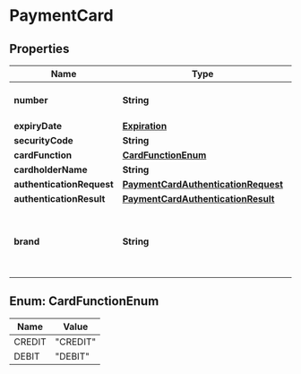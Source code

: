 
# PaymentCard

## Properties
Name | Type | Description | Notes
------------ | ------------- | ------------- | -------------
**number** | **String** | Payment card number | 
**expiryDate** | [**Expiration**](Expiration.md) |  |  [optional]
**securityCode** | **String** | CVV |  [optional]
**cardFunction** | [**CardFunctionEnum**](#CardFunctionEnum) |  |  [optional]
**cardholderName** | **String** |  |  [optional]
**authenticationRequest** | [**PaymentCardAuthenticationRequest**](PaymentCardAuthenticationRequest.md) |  |  [optional]
**authenticationResult** | [**PaymentCardAuthenticationResult**](PaymentCardAuthenticationResult.md) |  |  [optional]
**brand** | **String** | Optional, required only if using dual branded card |  [optional]


<a name="CardFunctionEnum"></a>
## Enum: CardFunctionEnum
Name | Value
---- | -----
CREDIT | &quot;CREDIT&quot;
DEBIT | &quot;DEBIT&quot;



